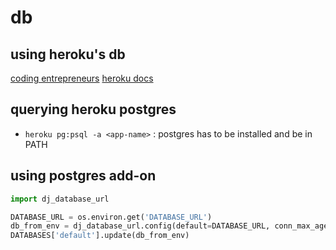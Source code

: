 # db

## using heroku's db
[coding entrepreneurs](https://www.codingforentrepreneurs.com/blog/deploy-django-on-docker-to-heroku-opencv)
[heroku docs](https://devcenter.heroku.com/articles/heroku-postgresql)


## querying heroku postgres
- `heroku pg:psql -a <app-name>` : postgres has to be installed and be in PATH

## using postgres add-on
```python
import dj_database_url

DATABASE_URL = os.environ.get('DATABASE_URL')
db_from_env = dj_database_url.config(default=DATABASE_URL, conn_max_age=500, ssl_require=True)
DATABASES['default'].update(db_from_env)
```